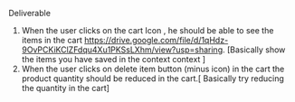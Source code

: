 Deliverable

1. When the user clicks on the cart Icon , he should be able to see the items in the cart https://drive.google.com/file/d/1qHdz-9OvPCKiKClZFdqu4Xu1PKSsLXhm/view?usp=sharing. [Basically show the items you have saved in the context context ]
2. When the user clicks on delete item button (minus icon) in the cart the product quantity should be reduced in the cart.[ Basically try reducing the quantity in the cart]
